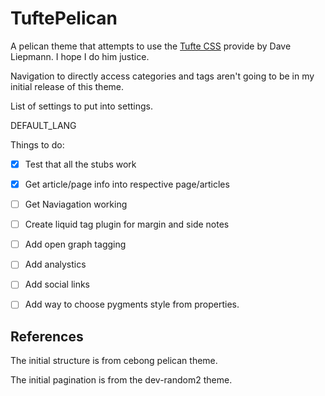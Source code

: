 # TuftePelican
A pelican theme that attempts to use the [Tufte CSS](http://www.daveliepmann.com/tufte-css/) provide by Dave Liepmann. I hope I do him justice.

Navigation to directly access categories and tags aren't going to be in my initial release of this theme.


List of settings to put into settings.


DEFAULT_LANG



Things to do:
- [X] Test that all the stubs work
- [X] Get article/page info into respective page/articles
- [ ] Get Naviagation working
- [ ] Create liquid tag plugin for margin and side notes
- [ ] Add open graph tagging
- [ ] Add analystics
- [ ] Add social links
- [ ] Add way to choose pygments style from properties.





## References ##
The initial structure is from cebong pelican theme. 

The initial pagination is from the dev-random2 theme.